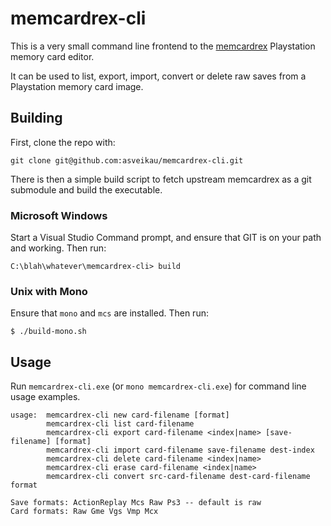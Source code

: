 # memcardrex-cli

This is a very small command line frontend to the [memcardrex][1] Playstation memory card editor.

It can be used to list, export, import, convert or delete raw saves from a Playstation memory card image.

## Building

First, clone the repo with:

    git clone git@github.com:asveikau/memcardrex-cli.git

There is then a simple build script to fetch upstream memcardrex as a git submodule and build the executable.

### Microsoft Windows

Start a Visual Studio Command prompt, and ensure that GIT is on your path and working.  Then run:

    C:\blah\whatever\memcardrex-cli> build

### Unix with Mono

Ensure that `mono` and `mcs` are installed.  Then run:

    $ ./build-mono.sh

## Usage

Run `memcardrex-cli.exe` (or `mono memcardrex-cli.exe`) for command line usage examples.

    usage:  memcardrex-cli new card-filename [format]
            memcardrex-cli list card-filename
            memcardrex-cli export card-filename <index|name> [save-filename] [format]
            memcardrex-cli import card-filename save-filename dest-index
            memcardrex-cli delete card-filename <index|name>
            memcardrex-cli erase card-filename <index|name>
            memcardrex-cli convert src-card-filename dest-card-filename format
    
    Save formats: ActionReplay Mcs Raw Ps3 -- default is raw
    Card formats: Raw Gme Vgs Vmp Mcx

[1]: https://github.com/ShendoXT/memcardrex

